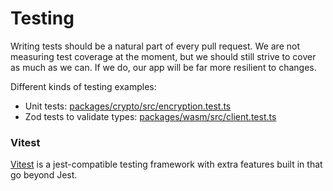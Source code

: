 # Testing

Writing tests should be a natural part of every pull request. We are not measuring
test coverage at the moment, but we should still strive to cover as
much as we can. If we do, our app will be far more resilient to changes.

Different kinds of testing examples:

- Unit tests: [packages/crypto/src/encryption.test.ts](../packages/crypto/src/encryption.test.ts)
- Zod tests to validate types: [packages/wasm/src/client.test.ts](../packages/wasm/src/keys.test.ts)

### Vitest

[Vitest](https://vitest.dev/) is a jest-compatible testing framework with extra features built in that go beyond Jest.
